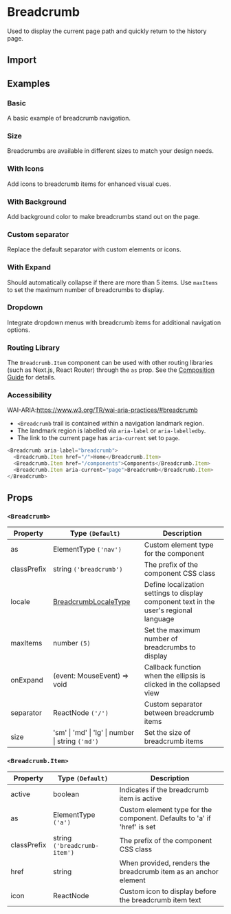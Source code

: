 # Breadcrumb

Used to display the current page path and quickly return to the history page.

## Import

<!--{include:<import-guide>}-->

## Examples

### Basic

A basic example of breadcrumb navigation.

<!--{include:`basic.md`}-->

### Size

Breadcrumbs are available in different sizes to match your design needs.

<!--{include:`size.md`}-->

### With Icons

Add icons to breadcrumb items for enhanced visual cues.

<!--{include:`icons.md`}-->

### With Background

Add background color to make breadcrumbs stand out on the page.

<!--{include:`background.md`}-->

### Custom separator

Replace the default separator with custom elements or icons.

<!--{include:`separator.md`}-->

### With Expand

Should automatically collapse if there are more than 5 items. Use `maxItems` to set the maximum number of breadcrumbs to display.

<!--{include:`max-items.md`}-->

### Dropdown

Integrate dropdown menus with breadcrumb items for additional navigation options.

<!--{include:`dropdown.md`}-->

### Routing Library

The `Breadcrumb.Item` component can be used with other routing libraries (such as Next.js, React Router) through the `as` prop. See the [Composition Guide](https://rsuitejs.com/guide/composition/#react-router-dom) for details.

<!--{include:`with-router.md`}-->

### Accessibility

WAI-ARIA:https://www.w3.org/TR/wai-aria-practices/#breadcrumb

- `<Breadcrumb` trail is contained within a navigation landmark region.
- The landmark region is labelled via `aria-label` or `aria-labelledby`.
- The link to the current page has `aria-current` set to `page`.

```js
<Breadcrumb aria-label="breadcrumb">
  <Breadcrumb.Item href="/">Home</Breadcrumb.Item>
  <Breadcrumb.Item href="/components">Components</Breadcrumb.Item>
  <Breadcrumb.Item aria-current="page">Breadcrumb</Breadcrumb.Item>
</Breadcrumb>
```

## Props

### `<Breadcrumb>`

| Property    | Type `(Default)`                                  | Description                                                                            |
| ----------- | ------------------------------------------------- | -------------------------------------------------------------------------------------- |
| as          | ElementType `('nav')`                             | Custom element type for the component                                                  |
| classPrefix | string `('breadcrumb')`                           | The prefix of the component CSS class                                                  |
| locale      | [BreadcrumbLocaleType](/guide/i18n/#breadcrumb)   | Define localization settings to display component text in the user's regional language |
| maxItems    | number `(5)`                                      | Set the maximum number of breadcrumbs to display                                       |
| onExpand    | (event: MouseEvent) => void                       | Callback function when the ellipsis is clicked in the collapsed view                   |
| separator   | ReactNode `('/')`                                 | Custom separator between breadcrumb items                                              |
| size        | 'sm' \| 'md' \| 'lg' \| number \| string `('md')` | Set the size of breadcrumb items                                                       |

### `<Breadcrumb.Item>`

| Property    | Type `(Default)`             | Description                                                             |
| ----------- | ---------------------------- | ----------------------------------------------------------------------- |
| active      | boolean                      | Indicates if the breadcrumb item is active                              |
| as          | ElementType `('a')`          | Custom element type for the component. Defaults to 'a' if 'href' is set |
| classPrefix | string `('breadcrumb-item')` | The prefix of the component CSS class                                   |
| href        | string                       | When provided, renders the breadcrumb item as an anchor element         |
| icon        | ReactNode                    | Custom icon to display before the breadcrumb item text                  |
